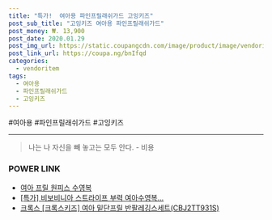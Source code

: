```yaml
--- 
title: "특가!  여아용 파인프릴래쉬가드 고잉키즈" 
post_sub_title: "고잉키즈 여아용 파인프릴래쉬가드" 
post_money: ₩. 13,900 
post_date: 2020.01.29 
post_img_url: https://static.coupangcdn.com/image/product/image/vendoritem/2019/08/12/4781820503/c24c643a-3dbd-4012-9f62-1ecafeecba26.jpg 
post_link_url: https://coupa.ng/bnIfqd 
categories: 
  - vendoritem 
tags: 
  - 여아용 
  - 파인프릴래쉬가드 
  - 고잉키즈 
--- 
```

  #여아용 #파인프릴래쉬가드 #고잉키즈 
<hr> 

> 나는 나 자신을 빼 놓고는 모두 안다. - 비용 


### POWER LINK

* <a href="https://blog.naver.com/fasyy4321/221790463395" target="_blank">여아 프릴 원피스 수영복</a>
* <a href="https://blog.naver.com/an0733/221789232927" target="_blank">[특가] 비보비니아 스트라이프 부력 여아수영복...</a>
* <a href="https://blog.naver.com/santokki14/221780461574" target="_blank">크록스 [크록스키즈] 여아 밑단프릴 반팔레깅스세트(CBJ2TT931S)</a>
